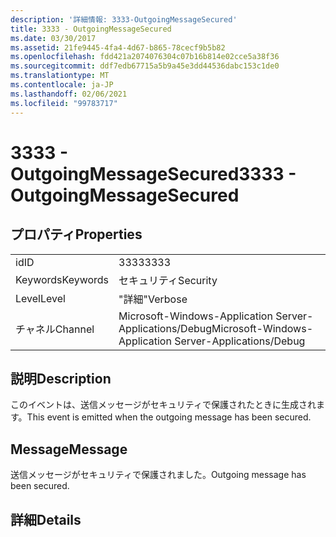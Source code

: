 ```yaml
---
description: '詳細情報: 3333-OutgoingMessageSecured'
title: 3333 - OutgoingMessageSecured
ms.date: 03/30/2017
ms.assetid: 21fe9445-4fa4-4d67-b865-78cecf9b5b82
ms.openlocfilehash: fdd421a2074076304c07b16b814e02cce5a38f36
ms.sourcegitcommit: ddf7edb67715a5b9a45e3dd44536dabc153c1de0
ms.translationtype: MT
ms.contentlocale: ja-JP
ms.lasthandoff: 02/06/2021
ms.locfileid: "99783717"
---
```

# <a name="3333---outgoingmessagesecured"></a><span data-ttu-id="266f3-103">3333 - OutgoingMessageSecured</span><span class="sxs-lookup"><span data-stu-id="266f3-103">3333 - OutgoingMessageSecured</span></span>

## <a name="properties"></a><span data-ttu-id="266f3-104">プロパティ</span><span class="sxs-lookup"><span data-stu-id="266f3-104">Properties</span></span>  
  
|||  
|-|-|  
|<span data-ttu-id="266f3-105">id</span><span class="sxs-lookup"><span data-stu-id="266f3-105">ID</span></span>|<span data-ttu-id="266f3-106">3333</span><span class="sxs-lookup"><span data-stu-id="266f3-106">3333</span></span>|  
|<span data-ttu-id="266f3-107">Keywords</span><span class="sxs-lookup"><span data-stu-id="266f3-107">Keywords</span></span>|<span data-ttu-id="266f3-108">セキュリティ</span><span class="sxs-lookup"><span data-stu-id="266f3-108">Security</span></span>|  
|<span data-ttu-id="266f3-109">Level</span><span class="sxs-lookup"><span data-stu-id="266f3-109">Level</span></span>|<span data-ttu-id="266f3-110">"詳細"</span><span class="sxs-lookup"><span data-stu-id="266f3-110">Verbose</span></span>|  
|<span data-ttu-id="266f3-111">チャネル</span><span class="sxs-lookup"><span data-stu-id="266f3-111">Channel</span></span>|<span data-ttu-id="266f3-112">Microsoft-Windows-Application Server-Applications/Debug</span><span class="sxs-lookup"><span data-stu-id="266f3-112">Microsoft-Windows-Application Server-Applications/Debug</span></span>|  
  
## <a name="description"></a><span data-ttu-id="266f3-113">説明</span><span class="sxs-lookup"><span data-stu-id="266f3-113">Description</span></span>  

 <span data-ttu-id="266f3-114">このイベントは、送信メッセージがセキュリティで保護されたときに生成されます。</span><span class="sxs-lookup"><span data-stu-id="266f3-114">This event is emitted when the outgoing message has been secured.</span></span>  
  
## <a name="message"></a><span data-ttu-id="266f3-115">Message</span><span class="sxs-lookup"><span data-stu-id="266f3-115">Message</span></span>  

 <span data-ttu-id="266f3-116">送信メッセージがセキュリティで保護されました。</span><span class="sxs-lookup"><span data-stu-id="266f3-116">Outgoing message has been secured.</span></span>  
  
## <a name="details"></a><span data-ttu-id="266f3-117">詳細</span><span class="sxs-lookup"><span data-stu-id="266f3-117">Details</span></span>
